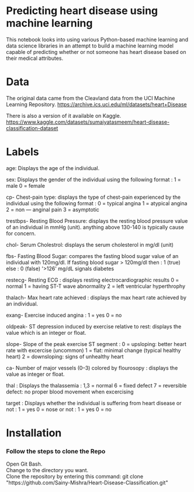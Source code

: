 # Predicting heart disease using machine learning
This notebook looks into using various Python-based machine learning and data science libraries in an attempt to build a machine learning model capable of predicting whether or not someone has heart disease based on their medical attributes.

# Data
The original data came from the Cleavland data from the UCI Machine Learning Repository. https://archive.ics.uci.edu/ml/datasets/heart+Disease

There is also a version of it available on Kaggle. https://www.kaggle.com/datasets/sumaiyatasmeem/heart-disease-classification-dataset

# Labels
age: Displays the age of the individual.

sex: Displays the gender of the individual using the following format : 1 = male 0 = female

cp- Chest-pain type: displays the type of chest-pain experienced by the individual using the following format : 0 = typical angina 1 = atypical angina 2 = non — anginal pain 3 = asymptotic

trestbps- Resting Blood Pressure: displays the resting blood pressure value of an individual in mmHg (unit). anything above 130-140 is typically cause for concern.

chol- Serum Cholestrol: displays the serum cholesterol in mg/dl (unit)

fbs- Fasting Blood Sugar: compares the fasting blood sugar value of an individual with 120mg/dl. If fasting blood sugar > 120mg/dl then : 1 (true) else : 0 (false) '>126' mg/dL signals diabetes

restecg- Resting ECG : displays resting electrocardiographic results 0 = normal 1 = having ST-T wave abnormality 2 = left ventricular hyperthrophy

thalach- Max heart rate achieved : displays the max heart rate achieved by an individual.

exang- Exercise induced angina : 1 = yes 0 = no

oldpeak- ST depression induced by exercise relative to rest: displays the value which is an integer or float.

slope- Slope of the peak exercise ST segment : 0 = upsloping: better heart rate with excercise (uncommon) 1 = flat: minimal change (typical healthy heart) 2 = downsloping: signs of unhealthy heart

ca- Number of major vessels (0–3) colored by flourosopy : displays the value as integer or float.

thal : Displays the thalassemia : 1,3 = normal 6 = fixed defect 7 = reversible defect: no proper blood movement when excercising

target : Displays whether the individual is suffering from heart disease or not : 1 = yes 0 = nose or not : 1 = yes 0 = no

# Installation
<h3> Follow the steps to clone the Repo</h3>
Open Git Bash.<br>
Change to the directory you want.<br>
Clone the repository by entering this command: git clone "https://github.com/Sainy-Mishra/Heart-Disease-Classification.git"

